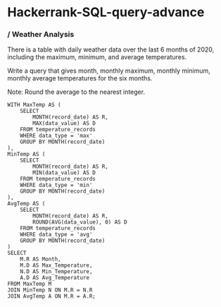 # Hackerrank-SQL-query-advance
### / Weather Analysis
There is a table with daily weather data over the last 6 months of 2020, including the maximum, minimum, and average temperatures.

Write a query that gives month, monthly maximum, monthly minimum, monthly average temperatures for the six months.

Note: Round the average to the nearest integer.

``` 
WITH MaxTemp AS (
    SELECT 
        MONTH(record_date) AS R, 
        MAX(data_value) AS D
    FROM temperature_records 
    WHERE data_type = 'max' 
    GROUP BY MONTH(record_date)
),
MinTemp AS (
    SELECT 
        MONTH(record_date) AS R, 
        MIN(data_value) AS D
    FROM temperature_records 
    WHERE data_type = 'min' 
    GROUP BY MONTH(record_date)
),
AvgTemp AS (
    SELECT 
        MONTH(record_date) AS R, 
        ROUND(AVG(data_value), 0) AS D
    FROM temperature_records 
    WHERE data_type = 'avg' 
    GROUP BY MONTH(record_date)
)
SELECT 
    M.R AS Month, 
    M.D AS Max_Temperature, 
    N.D AS Min_Temperature, 
    A.D AS Avg_Temperature
FROM MaxTemp M
JOIN MinTemp N ON M.R = N.R
JOIN AvgTemp A ON M.R = A.R;
```
